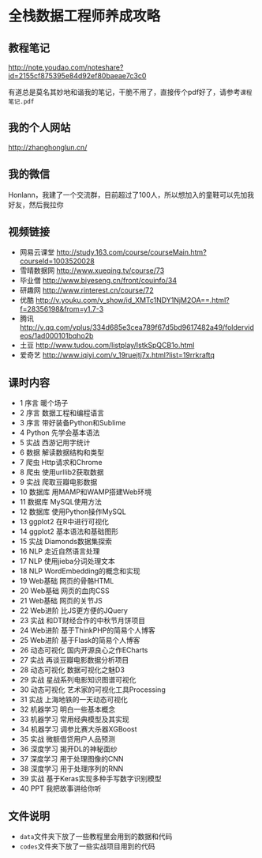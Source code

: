 # 全栈数据工程师养成攻略

## 教程笔记
http://note.youdao.com/noteshare?id=2155cf875395e84d92ef80baeae7c3c0

有道总是莫名其妙地和谐我的笔记，干脆不用了，直接传个pdf好了，请参考`课程笔记.pdf`

## 我的个人网站
http://zhanghonglun.cn/

## 我的微信
Honlann，我建了一个交流群，目前超过了100人，所以想加入的童鞋可以先加我好友，然后我拉你

## 视频链接
- 网易云课堂 http://study.163.com/course/courseMain.htm?courseId=1003520028
- 雪晴数据网 http://www.xueqing.tv/course/73
- 毕业僧 http://www.biyeseng.cn/front/couinfo/34
- 研趣网 http://www.rinterest.cn/course/72
- 优酷 http://v.youku.com/v_show/id_XMTc1NDY1NjM2OA==.html?f=28356198&from=y1.7-3
- 腾讯 http://v.qq.com/vplus/334d685e3cea789f67d5bd9617482a49/foldervideos/1ad000101bqho2b
- 土豆 http://www.tudou.com/listplay/IstkSpQCB1o.html
- 爱奇艺 http://www.iqiyi.com/v_19ruejtj7x.html?list=19rrkraftq

## 课时内容
- 1 序言 暖个场子
- 2 序言 数据工程和编程语言
- 3 序言 带好装备Python和Sublime
- 4 Python 先学会基本语法
- 5 实战 西游记用字统计
- 6 数据 解读数据结构和类型
- 7 爬虫 Http请求和Chrome
- 8 爬虫 使用urllib2获取数据
- 9 实战 爬取豆瓣电影数据
- 10 数据库 用MAMP和WAMP搭建Web环境
- 11 数据库 MySQL使用方法
- 12 数据库 使用Python操作MySQL
- 13 ggplot2 在R中进行可视化
- 14 ggplot2 基本语法和基础图形
- 15 实战 Diamonds数据集探索
- 16 NLP 走近自然语言处理
- 17 NLP 使用jieba分词处理文本
- 18 NLP WordEmbedding的概念和实现
- 19 Web基础 网页的骨骼HTML
- 20 Web基础 网页的血肉CSS
- 21 Web基础 网页的关节JS
- 22 Web进阶 比JS更方便的JQuery
- 23 实战 和DT财经合作的中秋节月饼项目
- 24 Web进阶 基于ThinkPHP的简易个人博客
- 25 Web进阶 基于Flask的简易个人博客
- 26 动态可视化 国内开源良心之作ECharts
- 27 实战 再谈豆瓣电影数据分析项目
- 28 动态可视化 数据可视化之魅D3
- 29 实战 星战系列电影知识图谱可视化
- 30 动态可视化 艺术家的可视化工具Processing
- 31 实战 上海地铁的一天动态可视化
- 32 机器学习 明白一些基本概念
- 33 机器学习 常用经典模型及其实现
- 34 机器学习 调参比赛大杀器XGBoost
- 35 实战 微额借贷用户人品预测
- 36 深度学习 揭开DL的神秘面纱
- 37 深度学习 用于处理图像的CNN
- 38 深度学习 用于处理序列的RNN
- 39 实战 基于Keras实现多种手写数字识别模型
- 40 PPT 我把故事讲给你听

## 文件说明
- `data`文件夹下放了一些教程里会用到的数据和代码
- `codes`文件夹下放了一些实战项目用到的代码